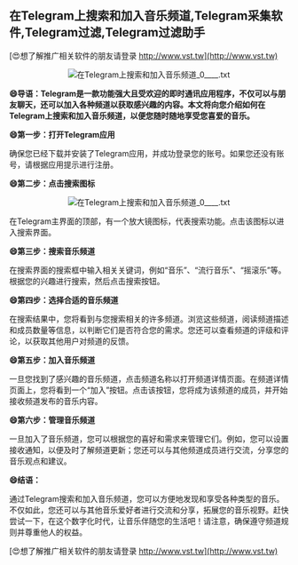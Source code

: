 ## **在Telegram上搜索和加入音乐频道,Telegram采集软件,Telegram过滤,Telegram过滤助手**

[😍想了解推广相关软件的朋友请登录 http://www.vst.tw](http://www.vst.tw)

 <center><img src="https://vst.tw/MP4/tuiguang/png/5.png" alt="在Telegram上搜索和加入音乐频道_0____.txt"></center>

**😄导语：Telegram是一款功能强大且受欢迎的即时通讯应用程序，不仅可以与朋友聊天，还可以加入各种频道以获取感兴趣的内容。本文将向您介绍如何在Telegram上搜索和加入音乐频道，以便您随时随地享受您喜爱的音乐。**

**😄第一步：打开Telegram应用**

确保您已经下载并安装了Telegram应用，并成功登录您的账号。如果您还没有账号，请根据应用提示进行注册。

**😄第二步：点击搜索图标**

 <center><img src="https://vst.tw/MP4/tuiguang/png/7.png" alt="在Telegram上搜索和加入音乐频道_0____.txt"></center>

在Telegram主界面的顶部，有一个放大镜图标，代表搜索功能。点击该图标以进入搜索界面。

**😄第三步：搜索音乐频道**

在搜索界面的搜索框中输入相关关键词，例如“音乐”、“流行音乐”、“摇滚乐”等。根据您的兴趣进行搜索，然后点击搜索按钮。

**😄第四步：选择合适的音乐频道**

在搜索结果中，您将看到与您搜索相关的许多频道。浏览这些频道，阅读频道描述和成员数量等信息，以判断它们是否符合您的需求。您还可以查看频道的评级和评论，以获取其他用户对频道的反馈。

**😄第五步：加入音乐频道**

一旦您找到了感兴趣的音乐频道，点击频道名称以打开频道详情页面。在频道详情页面上，您将看到一个“加入”按钮。点击该按钮，您将成为该频道的成员，并开始接收频道发布的音乐内容。

**😄第六步：管理音乐频道**

一旦加入了音乐频道，您可以根据您的喜好和需求来管理它们。例如，您可以设置接收通知，以便及时了解频道更新；您还可以与其他频道成员进行交流，分享您的音乐观点和建议。

**😄结语：**

通过Telegram搜索和加入音乐频道，您可以方便地发现和享受各种类型的音乐。不仅如此，您还可以与其他音乐爱好者进行交流和分享，拓展您的音乐视野。赶快尝试一下，在这个数字化时代，让音乐伴随您的生活吧！请注意，确保遵守频道规则并尊重他人的权益。

[😍想了解推广相关软件的朋友请登录 http://www.vst.tw](http://www.vst.tw)



